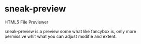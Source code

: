 # sneak-preview
HTML5 File Previewer

sneak-preview is a preview some what like fancybox is, only more permissive whit what you can adjust modifie and extent.
